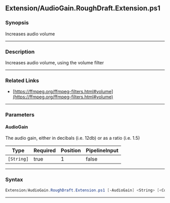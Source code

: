 
Extension/AudioGain.RoughDraft.Extension.ps1
--------------------------------------------
### Synopsis
Increases audio volume

---
### Description

Increases audio volume, using the volume filter

---
### Related Links
* [https://ffmpeg.org/ffmpeg-filters.html#volume](https://ffmpeg.org/ffmpeg-filters.html#volume)



---
### Parameters
#### **AudioGain**

The audio gain, either in decibals (i.e. 12db) or as a ratio (i.e. 1.5)






|Type      |Required|Position|PipelineInput|
|----------|--------|--------|-------------|
|`[String]`|true    |1       |false        |



---
### Syntax
```PowerShell
Extension/AudioGain.RoughDraft.Extension.ps1 [-AudioGain] <String> [<CommonParameters>]
```
---




